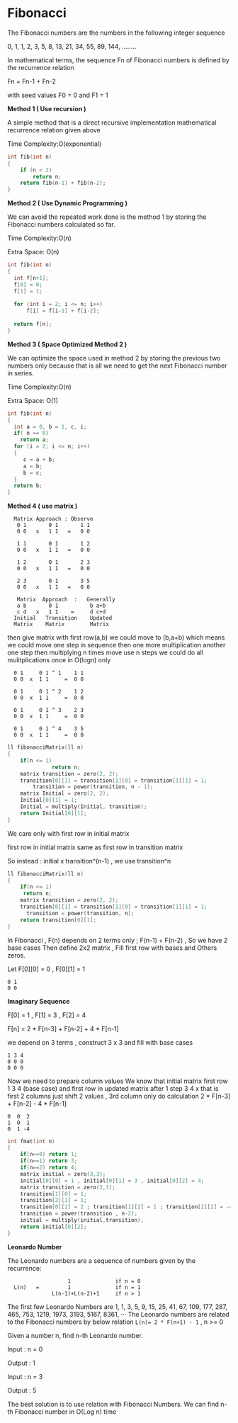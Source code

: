 # Fibonacci

The Fibonacci numbers are the numbers in the following integer sequence

0, 1, 1, 2, 3, 5, 8, 13, 21, 34, 55, 89, 144, ……..

In mathematical terms, the sequence Fn of Fibonacci numbers is defined by the recurrence relation

Fn = Fn-1 + Fn-2
    
with seed values   F0 = 0 and F1 = 1

**Method 1 ( Use recursion )**

A simple method that is a direct recursive implementation mathematical recurrence relation given above

Time Complexity:O(exponential)
```cpp
int fib(int n) 
{ 
    if (n < 2) 
        return n; 
    return fib(n-1) + fib(n-2); 
} 
```

**Method 2 ( Use Dynamic Programming )**

We can avoid the repeated work done is the method 1 by storing the Fibonacci numbers calculated so far.

Time Complexity:O(n)

Extra Space: O(n)
```cpp
int fib(int n) 
{ 
  int f[n+1];   
  f[0] = 0; 
  f[1] = 1; 
  
  for (int i = 2; i <= n; i++) 
      f[i] = f[i-1] + f[i-2]; 
    
  return f[n]; 
} 
```
**Method 3 ( Space Optimized Method 2 )**

We can optimize the space used in method 2 by storing the previous two numbers only 
because that is all we need to get the next Fibonacci number in series.

Time Complexity:O(n)

Extra Space: O(1)
```cpp
int fib(int n) 
{ 
  int a = 0, b = 1, c, i; 
  if( n == 0) 
    return a; 
  for (i = 2; i <= n; i++) 
  { 
     c = a + b; 
     a = b; 
     b = c; 
  } 
  return b; 
} 
```
**Method 4 ( use matrix )**
```
  Matrix Approach : Observe
   0 1       0 1       1 1
   0 0   x   1 1   =   0 0
  
   1 1       0 1       1 2
   0 0   x   1 1   =   0 0
  
   1 2       0 1       2 3
   0 0   x   1 1   =   0 0
  
   2 3       0 1       3 5
   0 0   x   1 1   =   0 0

   Matrix  Approach  :   Generally
   a b       0 1          b a+b
   c d   x   1 1    =     d c+d
  Initial   Transition    Updated
  Matrix    Matrix        Matrix
```
then give matrix with first row(a,b) we could move to (b,a+b) 
which means we could  move one step in sequence 
then one more multiplication another one step
then multiplying n times move use n steps
we could do all mulitplications once in O(logn) only
```
  0 1     0 1 ^ 1    1 1
  0 0  x  1 1     =  0 0
  
  0 1     0 1 ^ 2    1 2
  0 0  x  1 1     =  0 0
  
  0 1     0 1 ^ 3    2 3
  0 0  x  1 1     =  0 0
  
  0 1     0 1 ^ 4    3 5
  0 0  x  1 1     =  0 0
```
```cpp
ll fibonacciMatrix(ll n) 
{
	if(n <= 1)
              return n;
	matrix transition = zero(2, 2);
	transition[0][1] = transition[1][0] = transition[1][1] = 1;
        transition = power(transition, n - 1);
	matrix Initial = zero(2, 2);
	Initial[0][1] = 1;
	Initial = multiply(Initial, transition);
	return Initial[0][1];
}
```
We care only with first row in initial matrix 

first row in initial matrix same as first row in transition matrix

So instead : initial x transition^(n-1) , we use transition^n
```cpp
ll fibonacciMatrix(ll n) 
{
	if(n <= 1)
     return n;
	matrix transition = zero(2, 2);
	transition[0][1] = transition[1][0] = transition[1][1] = 1;
      transition = power(transition, n);
	return transition[0][1];
}
```
In Fibonacci , F(n) depends on 2 terms only ; F(n-1) + F(n-2) , So we have 2 base cases
Then define 2x2 matrix , Fill first row with bases and Others zeros.

Let F[0][0] = 0 , F[0][1] = 1
```
0 1
0 0
```

**Imaginary Sequence**

F[0] = 1 , F[1] = 3 , F[2] = 4

F[n] = 2 * F[n-3] + F[n-2] + 4 * F[n-1]

we depend on 3 terms , construct 3 x 3 and fill with base cases
```
1 3 4
0 0 0
0 0 0
```
Now we need to prepare column values
We know that initial matrix first row
1 3 4 (base case)
and first row in updated matrix after 1 step
3 4 x
that is first 2 columns just shift 2 values , 3rd column only 
do calculation 2 * F[n-3] + F[n-2] - 4 * F[n-1]
```
0  0  2
1  0  1
0  1 -4
```
```cpp
int fmat(int n)
{
    if(n==0) return 1;
    if(n==1) return 3;
    if(n==2) return 4;
    matrix initial = zero(3,3);
    initial[0][0] = 1 , initial[0][1] = 3 , initial[0][2] = 4;
    matrix transition = zero(3,3);
    transition[1][0] = 1;
    transition[2][1] = 1;
    transition[0][2] = 2 ; transition[1][2] = 1 ; transition[2][2] = -4 ;
    transition = power(transition , n-2);
    initial = multiply(initial,transition);
    return initial[0][2];
} 
```
**Leonardo Number**

The Leonardo numbers are a sequence of numbers given by the recurrence:
```
                   1              if n = 0
  L(n)   =         1              if n = 1
              L(n-1)+L(n-2)+1     if n > 1
```
The first few Leonardo Numbers are 1, 1, 3, 5, 9, 15, 25, 41, 67, 109, 177, 287, 465, 753, 1219, 1973, 3193, 5167, 8361, ···
The Leonardo numbers are related to the Fibonacci numbers by below relation
`L(n)= 2 * F(n+1) - 1` , n >= 0

Given a number n, find n-th Leonardo number.

Input : n = 0

Output : 1

Input : n = 3

Output : 5

The best solution is to use relation with Fibonacci Numbers. We can find n-th Fibonacci number in O(Log n) time
